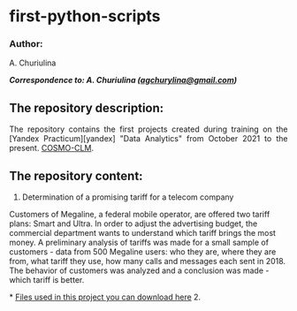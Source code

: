 # first-python-scripts

### Author:
<p align="justify">
A. Churiulina</sup>

<em><strong>Correspondence to: A. Churiulina (agchurylina@gmail.com)</strong></em>

## The repository description:
<p align="justify">
  The repository contains the first projects created during training on the [Yandex Practicum][yandex] "Data Analytics" from October 2021 to the present.
   <a href="https://practicum.yandex.ru/">COSMO-CLM</a>. 
</p>

## The repository content:
1. Determination of a promising tariff for a telecom company</sub>
   <p align="justify">
  Customers of Megaline, a federal mobile operator, are offered two tariff plans: Smart and Ultra. In order to adjust the advertising budget, the commercial department wants to understand which tariff brings the most money. A preliminary analysis of tariffs was made for a small sample of customers - data from 500 Megaline users: who they are, where they are from, what tariff they use, how many calls and messages each sent in 2018. The behavior of customers was analyzed and a conclusion was made - which tariff is better.
    </p>
    * [Files used in this project you can download here][files_1]
2. 
 
 
[yandex]: https://practicum.yandex.ru/
[files_1]: https://drive.google.com/drive/folders/1j_RJnurCjvznmK8t_xgIEYPvsBU93pHZ?usp=sharing

